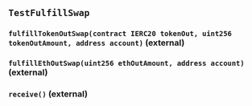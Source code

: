 ## `TestFulfillSwap`






### `fulfillTokenOutSwap(contract IERC20 tokenOut, uint256 tokenOutAmount, address account)` (external)





### `fulfillEthOutSwap(uint256 ethOutAmount, address account)` (external)





### `receive()` (external)








